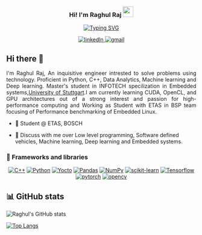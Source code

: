 
<h3 align="center">
  Hi! I'm Raghul Raj
  <img src="https://media.giphy.com/media/hvRJCLFzcasrR4ia7z/giphy.gif" width="28">
</h3>

<!-- Typing SVG by DenverCoder1 - https://github.com/DenverCoder1/readme-typing-svg -->
<div align="center">
<a href="https://git.io/typing-svg"><img align="center" src="https://readme-typing-svg.demolab.com?font=Fira+Code&duration=1500&pause=500&center=true&vCenter=true&multiline=true&random=false&width=435&height=75&lines=Master's+Student%2C+Embedded+Systems;INFOTECH" alt="Typing SVG" /></a>
</div>

<p align="center">
<a href="https://www.linkedin.com/in/raghulraj2305/">
<img alt='linkedln', src="https://img.shields.io/badge/LinkedIn-0077B5?&logo=linkedin&logoColor=white">
<a href="mailto: rahulraj.2305@gmail.com">
<img alt='gmail', src="https://img.shields.io/badge/Gmail-D14836?&logo=gmail&logoColor=white">
</a>
</p>

## Hi there 👋
<p style="text-align:justify">
I'm Raghul Raj, An inquisitive engineer intrested to solve problems using technology. Proficient in Python, C++, Data Analytics, Machine learning and Deep learning. Master's student in INFOTECH specilization in Embedded systems,<a href='https://www.uni-stuttgart.de/en/study/study-programs/Information-Technology-INFOTECH-M.Sc./'>University of Stuttgart</a>.I am currently learning CUDA, OpenCL, and GPU architectures out of a strong interest and passion for high-performance computing and Working as Student with ETAS in BSP team focusing of Performance benchmarking of Embedded Linux. 
</p>

- 💼 Student @ ETAS, BOSCH
  
- 💬 Discuss with me over Low level programming, Software defined vehicles, Machine learning, Deep learning and Embedded systems.

### 🧰 Frameworks and libraries
<p align="center">
<a href="#"><img alt="C++" src=https://img.shields.io/badge/C++-blue></a>
<a href="#"><img alt="Python" src=https://img.shields.io/badge/Python-blue></a>
<a href="#"><img alt="Yocto" src=https://img.shields.io/badge/Yocto-purple></a>
<a href="#"><img alt="Pandas" src="https://img.shields.io/badge/Pandas-150458.svg?logo=pandas&logoColor=white"></a>
<a href="#"><img alt="NumPy" src="https://img.shields.io/badge/Numpy-013243.svg?logo=numpy&logoColor=white"></a>
<a href="#"><img alt="scikit-learn" src="https://img.shields.io/badge/Scikit-learn-F7931E.svg?logo=scikit-learn&logoColor=white"></a>
<a href="#"><img alt="Tensorflow" src= "https://img.shields.io/badge/TensorFlow-%23FF6F00.svg?&logo=TensorFlow&logoColor=white"></a>
<a href="#"><img alt="pytorch" src= "https://img.shields.io/badge/PyTorch-%23EE4C2C.svg?&logo=PyTorch&logoColor=white"></a>
<a href="#"><img alt="opencv" src= "https://img.shields.io/badge/opencv-%23white.svg?&logo=opencv&logoColor=white"></a>
</p>


## 📊 GitHub stats
![Raghul's GitHub stats](https://github-readme-stats-sigma-five.vercel.app/api?username=raghulrajn&show_icons=true&count_private=false)

[![Top Langs](https://github-readme-stats-sigma-five.vercel.app/api/top-langs/?username=raghulrajn&hide=jupyter%20notebook)](https://github.com/anuraghazra/github-readme-stats)
